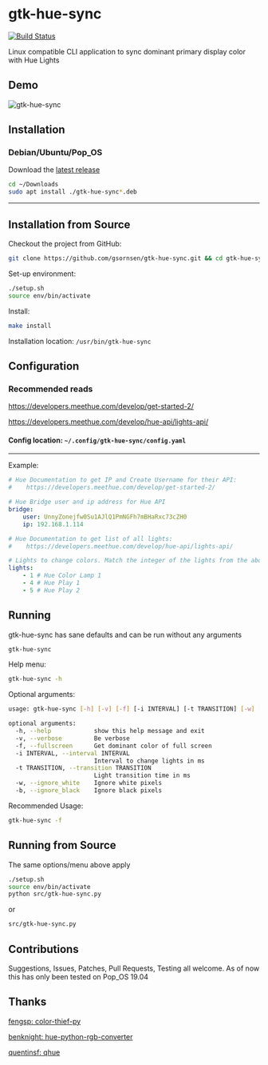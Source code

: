 # gtk-hue-sync 

[![Build Status](https://travis-ci.org/gsornsen/gtk-hue-sync.svg?branch=master)](https://travis-ci.org/gsornsen/gtk-hue-sync)

Linux compatible CLI application to sync dominant primary display color with Hue Lights

## Demo

![gtk-hue-sync](media/gtk-hue-sync.gif)

## Installation

### Debian/Ubuntu/Pop_OS

Download the [latest release](https://github.com/gsornsen/gtk-hue-sync/releases/latest)

```bash
cd ~/Downloads
sudo apt install ./gtk-hue-sync*.deb
```

***

## Installation from Source

Checkout the project from GitHub:

```bash
git clone https://github.com/gsornsen/gtk-hue-sync.git && cd gtk-hue-sync
```

Set-up environment:

```bash
./setup.sh
source env/bin/activate
```

Install:

```bash
make install
```

Installation location: `/usr/bin/gtk-hue-sync`

## Configuration

### Recommended reads

https://developers.meethue.com/develop/get-started-2/

https://developers.meethue.com/develop/hue-api/lights-api/

#### Config location: `~/.config/gtk-hue-sync/config.yaml`

***

Example:

```yaml
# Hue Documentation to get IP and Create Username for their API:
#    https://developers.meethue.com/develop/get-started-2/

# Hue Bridge user and ip address for Hue API
bridge:
    user: UnnyZonejfw0Su1AJlQ1PmNGFh7mBHaRxc73cZH0
    ip: 192.168.1.114

# Hue Documentation to get list of all lights:
#    https://developers.meethue.com/develop/hue-api/lights-api/

# Lights to change colors. Match the integer of the lights from the above step to create a list of lights you would like to change colors
lights:
    - 1 # Hue Color Lamp 1
    - 4 # Hue Play 1
    - 5 # Hue Play 2
```

## Running

gtk-hue-sync has sane defaults and can be run without any arguments

```bash
gtk-hue-sync
```

Help menu:

```bash
gtk-hue-sync -h
```

Optional arguments:

```bash
usage: gtk-hue-sync [-h] [-v] [-f] [-i INTERVAL] [-t TRANSITION] [-w] [-b]

optional arguments:
  -h, --help            show this help message and exit
  -v, --verbose         Be verbose
  -f, --fullscreen      Get dominant color of full screen
  -i INTERVAL, --interval INTERVAL
                        Interval to change lights in ms
  -t TRANSITION, --transition TRANSITION
                        Light transition time in ms
  -w, --ignore_white    Ignore white pixels
  -b, --ignore_black    Ignore black pixels
```

Recommended Usage:

```bash
gtk-hue-sync -f
```

## Running from Source

The same options/menu above apply


```bash
./setup.sh
source env/bin/activate
python src/gtk-hue-sync.py
```

or

```bash
src/gtk-hue-sync.py
```

## Contributions

Suggestions, Issues, Patches, Pull Requests, Testing all welcome. As of now this has only been tested on Pop_OS 19.04

## Thanks

[fengsp: color-thief-py](https://github.com/fengsp/color-thief-py)

[benknight: hue-python-rgb-converter](https://github.com/benknight/hue-python-rgb-converter)


[quentinsf: qhue](https://github.com/quentinsf/qhue)